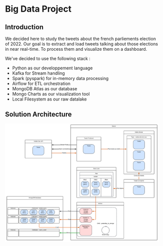 # Big Data Project

## Introduction

We decided here to study the tweets about the french parliements election of 2022. Our goal is to
extract and load tweets talking about those elections in near real-time. To process them and visualize them
on a dashboard.


We've decided to use the following stack :
- Python as our developpement language
- Kafka for Stream handling
- Spark (pyspark) for in-memory data processing
- Airflow for ETL orchestration
- MongoDB Atlas as our database
- Mongo Charts as our visualization tool
- Local Filesystem as our raw datalake

## Solution Architecture

![Solution](/solution.png)
